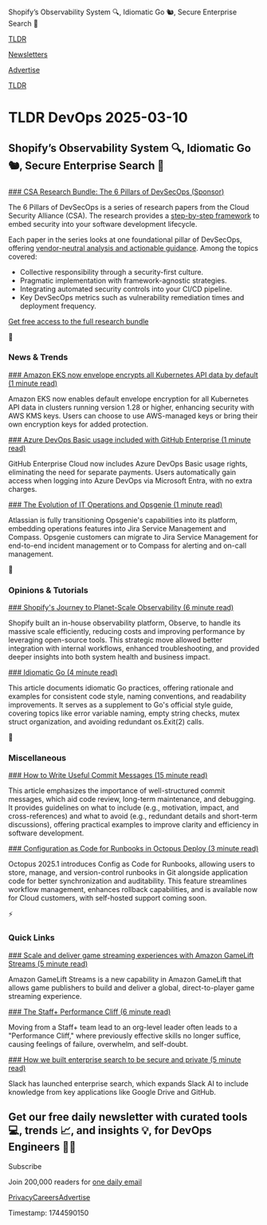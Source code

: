 Shopify’s Observability System 🔍, Idiomatic Go 🐿️, Secure Enterprise Search 👀

[TLDR](/)

[Newsletters](/newsletters)

[Advertise](https://advertise.tldr.tech/)

[TLDR](/)

# TLDR DevOps 2025-03-10

## Shopify’s Observability System 🔍, Idiomatic Go 🐿️, Secure Enterprise Search 👀

### 

[### CSA Research Bundle: The 6 Pillars of DevSecOps (Sponsor)](https://e.cloudsecurityalliance.org/six-pillars-research-bundle?utm_source=devsecopsnewsletter&amp;utm_medium=email&amp;utm_campaign=tldr)

The 6 Pillars of DevSecOps is a series of research papers from the Cloud Security Alliance (CSA). The research provides a [step-by-step framework](https://e.cloudsecurityalliance.org/six-pillars-research-bundle?utm_source=devsecopsnewsletter&utm_medium=email&utm_campaign=tldr) to embed security into your software development lifecycle.

Each paper in the series looks at one foundational pillar of DevSecOps, offering [vendor-neutral analysis and actionable guidance](https://e.cloudsecurityalliance.org/six-pillars-research-bundle?utm_source=devsecopsnewsletter&utm_medium=email&utm_campaign=tldr). Among the topics covered:

* Collective responsibility through a security-first culture.
* Pragmatic implementation with framework-agnostic strategies.
* Integrating automated security controls into your CI/CD pipeline.
* Key DevSecOps metrics such as vulnerability remediation times and deployment frequency.

[Get free access to the full research bundle](https://e.cloudsecurityalliance.org/six-pillars-research-bundle?utm_source=devsecopsnewsletter&utm_medium=email&utm_campaign=tldr)

📱

### News & Trends

[### Amazon EKS now envelope encrypts all Kubernetes API data by default (1 minute read)](https://aws.amazon.com/about-aws/whats-new/2025/03/amazon-eks-envelope-encrypts-kubernetes-api-data-default/?utm_source=tldrdevops)

Amazon EKS now enables default envelope encryption for all Kubernetes API data in clusters running version 1.28 or higher, enhancing security with AWS KMS keys. Users can choose to use AWS-managed keys or bring their own encryption keys for added protection.

[### Azure DevOps Basic usage included with GitHub Enterprise (1 minute read)](https://devblogs.microsoft.com/devops/azure-devops-basic-usage-included-with-github-enterprise/?utm_source=tldrdevops)

GitHub Enterprise Cloud now includes Azure DevOps Basic usage rights, eliminating the need for separate payments. Users automatically gain access when logging into Azure DevOps via Microsoft Entra, with no extra charges.

[### The Evolution of IT Operations and Opsgenie (1 minute read)](https://www.atlassian.com/blog/announcements/evolution-of-it-operations?utm_source=tldrdevops)

Atlassian is fully transitioning Opsgenie's capabilities into its platform, embedding operations features into Jira Service Management and Compass. Opsgenie customers can migrate to Jira Service Management for end-to-end incident management or to Compass for alerting and on-call management.

🚀

### Opinions & Tutorials

[### Shopify's Journey to Planet-Scale Observability (6 minute read)](https://horovits.medium.com/shopifys-journey-to-planet-scale-observability-9c0b299a04dd?utm_source=tldrdevops)

Shopify built an in-house observability platform, Observe, to handle its massive scale efficiently, reducing costs and improving performance by leveraging open-source tools. This strategic move allowed better integration with internal workflows, enhanced troubleshooting, and provided deeper insights into both system health and business impact.

[### Idiomatic Go (4 minute read)](https://dmitri.shuralyov.com/idiomatic-go?utm_source=tldrdevops)

This article documents idiomatic Go practices, offering rationale and examples for consistent code style, naming conventions, and readability improvements. It serves as a supplement to Go's official style guide, covering topics like error variable naming, empty string checks, mutex struct organization, and avoiding redundant os.Exit(2) calls.

🎁

### Miscellaneous

[### How to Write Useful Commit Messages (15 minute read)](https://refactoringenglish.com/chapters/commit-messages/?utm_source=tldrdevops)

This article emphasizes the importance of well-structured commit messages, which aid code review, long-term maintenance, and debugging. It provides guidelines on what to include (e.g., motivation, impact, and cross-references) and what to avoid (e.g., redundant details and short-term discussions), offering practical examples to improve clarity and efficiency in software development.

[### Configuration as Code for Runbooks in Octopus Deploy (3 minute read)](https://octopus.com/blog/config-as-code-runbooks?utm_source=tldrdevops)

Octopus 2025.1 introduces Config as Code for Runbooks, allowing users to store, manage, and version-control runbooks in Git alongside application code for better synchronization and auditability. This feature streamlines workflow management, enhances rollback capabilities, and is available now for Cloud customers, with self-hosted support coming soon.

⚡️

### Quick Links

[### Scale and deliver game streaming experiences with Amazon GameLift Streams (5 minute read)](https://aws.amazon.com/blogs/aws/scale-and-deliver-game-streaming-experiences-with-amazon-gamelift-streams/?utm_source=tldrdevops)

Amazon GameLift Streams is a new capability in Amazon GameLift that allows game publishers to build and deliver a global, direct-to-player game streaming experience.

[### The Staff+ Performance Cliff (6 minute read)](https://sylormiller.com/posts/2025/staff-plus-cliff/?utm_source=tldrdevops)

Moving from a Staff+ team lead to an org-level leader often leads to a "Performance Cliff," where previously effective skills no longer suffice, causing feelings of failure, overwhelm, and self-doubt.

[### How we built enterprise search to be secure and private (5 minute read)](https://slack.engineering/how-we-built-enterprise-search-to-be-secure-and-private/?utm_source=tldrdevops)

Slack has launched enterprise search, which expands Slack AI to include knowledge from key applications like Google Drive and GitHub.

## Get our free daily newsletter with curated tools 💻, trends 📈, and insights 💡, for DevOps Engineers 👨‍💻

Subscribe

Join 200,000 readers for [one daily email](/api/latest/devops)

[Privacy](/privacy)[Careers](https://jobs.ashbyhq.com/tldr.tech)[Advertise](/devops/advertise)

Timestamp: 1744590150